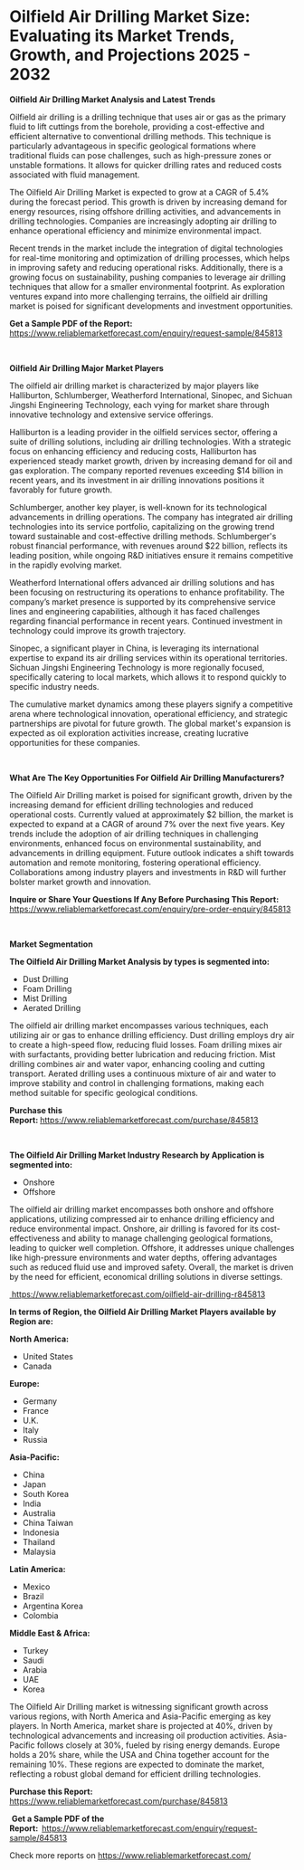 <p><h1>Oilfield Air Drilling Market Size: Evaluating its Market Trends, Growth, and Projections 2025 - 2032</h1></p><p><strong>Oilfield Air Drilling Market Analysis and Latest Trends</strong></p>
<p><p>Oilfield air drilling is a drilling technique that uses air or gas as the primary fluid to lift cuttings from the borehole, providing a cost-effective and efficient alternative to conventional drilling methods. This technique is particularly advantageous in specific geological formations where traditional fluids can pose challenges, such as high-pressure zones or unstable formations. It allows for quicker drilling rates and reduced costs associated with fluid management.</p><p>The Oilfield Air Drilling Market is expected to grow at a CAGR of 5.4% during the forecast period. This growth is driven by increasing demand for energy resources, rising offshore drilling activities, and advancements in drilling technologies. Companies are increasingly adopting air drilling to enhance operational efficiency and minimize environmental impact. </p><p>Recent trends in the market include the integration of digital technologies for real-time monitoring and optimization of drilling processes, which helps in improving safety and reducing operational risks. Additionally, there is a growing focus on sustainability, pushing companies to leverage air drilling techniques that allow for a smaller environmental footprint. As exploration ventures expand into more challenging terrains, the oilfield air drilling market is poised for significant developments and investment opportunities.</p></p>
<p><strong>Get a Sample PDF of the Report:&nbsp;</strong> <a href="https://www.reliablemarketforecast.com/enquiry/request-sample/845813?utm_campaign=3046&utm_medium=2&utm_source=Github&utm_content=ia&utm_term=05032025&utm_id=oilfield-air-drilling">https://www.reliablemarketforecast.com/enquiry/request-sample/845813</a></p>
<p>&nbsp;</p>
<p><strong>Oilfield Air Drilling Major Market Players</strong></p>
<p><p>The oilfield air drilling market is characterized by major players like Halliburton, Schlumberger, Weatherford International, Sinopec, and Sichuan Jingshi Engineering Technology, each vying for market share through innovative technology and extensive service offerings.</p><p>Halliburton is a leading provider in the oilfield services sector, offering a suite of drilling solutions, including air drilling technologies. With a strategic focus on enhancing efficiency and reducing costs, Halliburton has experienced steady market growth, driven by increasing demand for oil and gas exploration. The company reported revenues exceeding $14 billion in recent years, and its investment in air drilling innovations positions it favorably for future growth.</p><p>Schlumberger, another key player, is well-known for its technological advancements in drilling operations. The company has integrated air drilling technologies into its service portfolio, capitalizing on the growing trend toward sustainable and cost-effective drilling methods. Schlumberger's robust financial performance, with revenues around $22 billion, reflects its leading position, while ongoing R&D initiatives ensure it remains competitive in the rapidly evolving market.</p><p>Weatherford International offers advanced air drilling solutions and has been focusing on restructuring its operations to enhance profitability. The company’s market presence is supported by its comprehensive service lines and engineering capabilities, although it has faced challenges regarding financial performance in recent years. Continued investment in technology could improve its growth trajectory.</p><p>Sinopec, a significant player in China, is leveraging its international expertise to expand its air drilling services within its operational territories. Sichuan Jingshi Engineering Technology is more regionally focused, specifically catering to local markets, which allows it to respond quickly to specific industry needs.</p><p>The cumulative market dynamics among these players signify a competitive arena where technological innovation, operational efficiency, and strategic partnerships are pivotal for future growth. The global market's expansion is expected as oil exploration activities increase, creating lucrative opportunities for these companies.</p></p>
<p>&nbsp;</p>
<p><strong>What Are The Key Opportunities For Oilfield Air Drilling Manufacturers?</strong></p>
<p><p>The Oilfield Air Drilling market is poised for significant growth, driven by the increasing demand for efficient drilling technologies and reduced operational costs. Currently valued at approximately $2 billion, the market is expected to expand at a CAGR of around 7% over the next five years. Key trends include the adoption of air drilling techniques in challenging environments, enhanced focus on environmental sustainability, and advancements in drilling equipment. Future outlook indicates a shift towards automation and remote monitoring, fostering operational efficiency. Collaborations among industry players and investments in R&D will further bolster market growth and innovation.</p></p>
<p><strong>Inquire or Share Your Questions If Any Before Purchasing This Report:</strong> <a href="https://www.reliablemarketforecast.com/enquiry/pre-order-enquiry/845813?utm_campaign=3046&utm_medium=2&utm_source=Github&utm_content=ia&utm_term=05032025&utm_id=oilfield-air-drilling">https://www.reliablemarketforecast.com/enquiry/pre-order-enquiry/845813</a></p>
<p>&nbsp;</p>
<p><strong>Market Segmentation</strong></p>
<p><strong>The Oilfield Air Drilling Market Analysis by types is segmented into:</strong></p>
<p><ul><li>Dust Drilling</li><li>Foam Drilling</li><li>Mist Drilling</li><li>Aerated Drilling</li></ul></p>
<p><p>The oilfield air drilling market encompasses various techniques, each utilizing air or gas to enhance drilling efficiency. Dust drilling employs dry air to create a high-speed flow, reducing fluid losses. Foam drilling mixes air with surfactants, providing better lubrication and reducing friction. Mist drilling combines air and water vapor, enhancing cooling and cutting transport. Aerated drilling uses a continuous mixture of air and water to improve stability and control in challenging formations, making each method suitable for specific geological conditions.</p></p>
<p><strong>Purchase this Report:&nbsp;</strong><a href="https://www.reliablemarketforecast.com/purchase/845813?utm_campaign=3046&utm_medium=2&utm_source=Github&utm_content=ia&utm_term=05032025&utm_id=oilfield-air-drilling">https://www.reliablemarketforecast.com/purchase/845813</a></p>
<p>&nbsp;</p>
<p><strong>The Oilfield Air Drilling Market Industry Research by Application is segmented into:</strong></p>
<p><ul><li>Onshore</li><li>Offshore</li></ul></p>
<p><p>The oilfield air drilling market encompasses both onshore and offshore applications, utilizing compressed air to enhance drilling efficiency and reduce environmental impact. Onshore, air drilling is favored for its cost-effectiveness and ability to manage challenging geological formations, leading to quicker well completion. Offshore, it addresses unique challenges like high-pressure environments and water depths, offering advantages such as reduced fluid use and improved safety. Overall, the market is driven by the need for efficient, economical drilling solutions in diverse settings.</p></p>
<p><a href="https://www.reliablemarketforecast.com/oilfield-air-drilling-r845813?utm_campaign=3046&utm_medium=2&utm_source=Github&utm_content=ia&utm_term=05032025&utm_id=oilfield-air-drilling">&nbsp;https://www.reliablemarketforecast.com/oilfield-air-drilling-r845813</a></p>
<p><strong>In terms of Region, the Oilfield Air Drilling Market Players available by Region are:</strong></p>
<p>
    <p> <strong> North America: </strong>
        <ul>
            <li>United States</li>
            <li>Canada</li>
        </ul>
        </p> 
    <p> <strong> Europe: </strong>
        <ul>
            <li>Germany</li>
            <li>France</li>
            <li>U.K.</li>
            <li>Italy</li>
            <li>Russia</li>
        </ul>
        </p> 
    <p> <strong> Asia-Pacific: </strong>
        <ul>
            <li>China</li>
            <li>Japan</li>
            <li>South Korea</li>
            <li>India</li>
            <li>Australia</li>
            <li>China Taiwan</li>
            <li>Indonesia</li>
            <li>Thailand</li>
            <li>Malaysia</li>
        </ul>
        </p> 
    <p> <strong> Latin America: </strong>
        <ul>
            <li>Mexico</li>
            <li>Brazil</li>
            <li>Argentina Korea</li>
            <li>Colombia</li>
        </ul>
        </p> 
    <p> <strong> Middle East & Africa: </strong>
        <ul>
            <li>Turkey</li>
            <li>Saudi</li>
            <li>Arabia</li>
            <li>UAE</li>
            <li>Korea</li>
        </ul>
    </p>
    </p>
<p><p>The Oilfield Air Drilling market is witnessing significant growth across various regions, with North America and Asia-Pacific emerging as key players. In North America, market share is projected at 40%, driven by technological advancements and increasing oil production activities. Asia-Pacific follows closely at 30%, fueled by rising energy demands. Europe holds a 20% share, while the USA and China together account for the remaining 10%. These regions are expected to dominate the market, reflecting a robust global demand for efficient drilling technologies.</p></p>
<p><strong>Purchase this Report: </strong><a href="https://www.reliablemarketforecast.com/purchase/845813?utm_campaign=3046&utm_medium=2&utm_source=Github&utm_content=ia&utm_term=05032025&utm_id=oilfield-air-drilling">https://www.reliablemarketforecast.com/purchase/845813</a></p>
<p>&nbsp;<strong>Get a Sample PDF of the Report:&nbsp;&nbsp;</strong><a href="https://www.reliablemarketforecast.com/enquiry/request-sample/845813?utm_campaign=3046&utm_medium=2&utm_source=Github&utm_content=ia&utm_term=05032025&utm_id=oilfield-air-drilling">https://www.reliablemarketforecast.com/enquiry/request-sample/845813</a></p>
<p><strong></strong></p>
<p>Check more reports on <a href="https://www.reliablemarketforecast.com/?utm_campaign=3046&utm_medium=2&utm_source=Github&utm_content=ia&utm_term=05032025&utm_id=oilfield-air-drilling">https://www.reliablemarketforecast.com/</a></p>